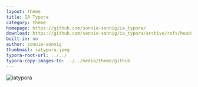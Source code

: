 ```yaml
---
layout: theme
title: IA Typora
category: theme
homepage: https://github.com/sonnie-sonnig/ia_typora/
download: https://github.com/sonnie-sonnig/ia_typora/archive/refs/heads/main.zip
built-in: no
author: sonnie-sonnig
thumbnail: iatypora.jpeg
typora-root-url: ../../
typora-copy-images-to: ../../media/theme/github
---
```

![iatypora](https://github.com/sonnie-sonnig/ia_typora/blob/main/iatypora.jpeg)
